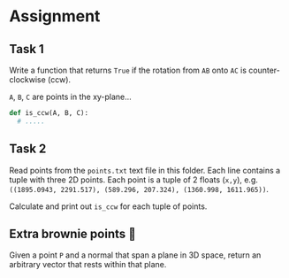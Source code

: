 # Assignment

## Task 1
Write a function that returns `True` if the rotation from `AB` onto `AC` is counter-clockwise (ccw).

`A`, `B`, `C` are points in the xy-plane...

```python
def is_ccw(A, B, C):
  # .....
```

## Task 2
Read points from the `points.txt` text file in this folder. Each line contains a tuple with three 2D points. Each point is a tuple of 2 floats (`x,y`), e.g. `((1895.0943, 2291.517), (589.296, 207.324), (1360.998, 1611.965))`.

Calculate and print out `is_ccw` for each tuple of points.

## Extra brownie points 🍪

Given a point `P` and a normal that span a plane in 3D space, return an arbitrary vector that rests within that plane.
